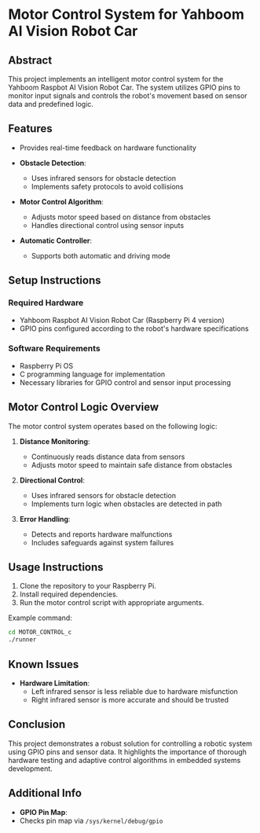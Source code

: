 # Motor Control System for Yahboom AI Vision Robot Car

## Abstract
This project implements an intelligent motor control system for the 
Yahboom Raspbot AI Vision Robot Car. The system utilizes GPIO pins to 
monitor input signals and controls the robot's movement based on sensor 
data and predefined logic.

## Features
  - Provides real-time feedback on hardware functionality

- **Obstacle Detection**:
  - Uses infrared sensors for obstacle detection
  - Implements safety protocols to avoid collisions

- **Motor Control Algorithm**:
  - Adjusts motor speed based on distance from obstacles
  - Handles directional control using sensor inputs

- **Automatic Controller**:
  - Supports both automatic and driving mode

## Setup Instructions
### Required Hardware
- Yahboom Raspbot AI Vision Robot Car (Raspberry Pi 4 version)
- GPIO pins configured according to the robot's hardware specifications

### Software Requirements
- Raspberry Pi OS
- C programming language for implementation
- Necessary libraries for GPIO control and sensor input processing

## Motor Control Logic Overview
The motor control system operates based on the following logic:
1. **Distance Monitoring**: 
   - Continuously reads distance data from sensors
   - Adjusts motor speed to maintain safe distance from obstacles

2. **Directional Control**:
   - Uses infrared sensors for obstacle detection
   - Implements turn logic when obstacles are detected in path

3. **Error Handling**:
   - Detects and reports hardware malfunctions
   - Includes safeguards against system failures

## Usage Instructions
1. Clone the repository to your Raspberry Pi.
2. Install required dependencies.
3. Run the motor control script with appropriate arguments.

Example command:
```bash
cd MOTOR_CONTROL_c
./runner
```

## Known Issues
- **Hardware Limitation**: 
  - Left infrared sensor is less reliable due to hardware misfunction
  - Right infrared sensor is more accurate and should be trusted

## Conclusion
This project demonstrates a robust solution for controlling a robotic 
system using GPIO pins and sensor data. It highlights the importance of 
thorough hardware testing and adaptive control algorithms in embedded 
systems development.

## Additional Info
  - **GPIO Pin Map**: 
  - Checks pin map via `/sys/kernel/debug/gpio`


